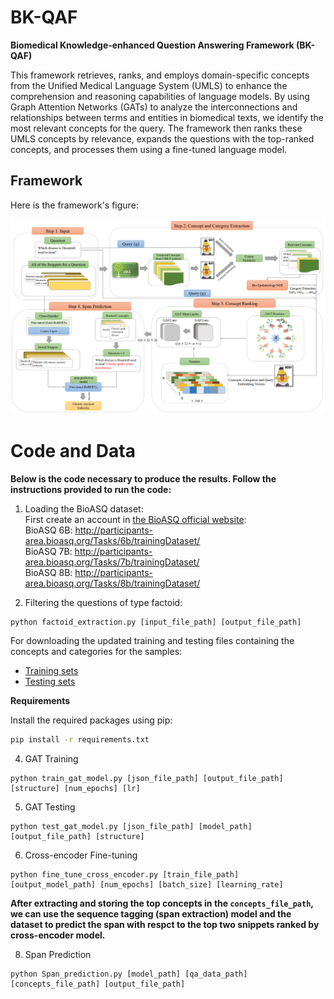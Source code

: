 # BK-QAF
**Biomedical Knowledge-enhanced Question Answering Framework (BK-QAF)**

This framework retrieves, ranks, and employs domain-specific concepts from the Unified Medical Language System (UMLS) to enhance the comprehension and reasoning capabilities of language models. By using Graph Attention Networks (GATs) to analyze the interconnections and relationships between terms and entities in biomedical texts, we identify the most relevant concepts for the query. The framework then ranks these UMLS concepts by relevance, expands the questions with the top-ranked concepts, and processes them using a fine-tuned language model.

## Framework

Here is the framework's figure:

<div align="center">
  <img src="https://github.com/Bitazad/BK-QAF/blob/main/MainFigure.png" alt="Framework Figure" width="700"/>
</div>

# Code and Data

**Below is the code necessary to produce the results. Follow the instructions provided to run the code:**


1. Loading the BioASQ dataset:<br>
First create an account in [the BioASQ official website](http://participants-area.bioasq.org/):<br>
BioASQ 6B: http://participants-area.bioasq.org/Tasks/6b/trainingDataset/<br> 
BioASQ 7B: http://participants-area.bioasq.org/Tasks/7b/trainingDataset/<br>
BioASQ 8B: http://participants-area.bioasq.org/Tasks/8b/trainingDataset/<br>


2. Filtering the questions of type factoid:
```
python factoid_extraction.py [input_file_path] [output_file_path]
```


For downloading the updated training and testing files containing the concepts and categories for the samples:

  - [Training sets](https://github.com/Bitazad/BK-QAF/blob/main/Trainingsets.zip)
  - [Testing sets](https://github.com/Bitazad/BK-QAF/blob/main/Testsets.zip)


**Requirements**

Install the required packages using pip:

```bash
pip install -r requirements.txt
```
4. GAT Training
```
python train_gat_model.py [json_file_path] [output_file_path] [structure] [num_epochs] [lr]
```

5. GAT Testing

```
python test_gat_model.py [json_file_path] [model_path] [output_file_path] [structure]
```

6. Cross-encoder Fine-tuning
```
python fine_tune_cross_encoder.py [train_file_path] [output_model_path] [num_epochs] [batch_size] [learning_rate]
```

**After extracting and storing the top concepts in the `concepts_file_path`, we can use the sequence tagging (span extraction) model and the dataset to predict the span with respct to the top two snippets ranked by cross-encoder model.**

8. Span Prediction
```
python Span_prediction.py [model_path] [qa_data_path] [concepts_file_path] [output_file_path]
```

